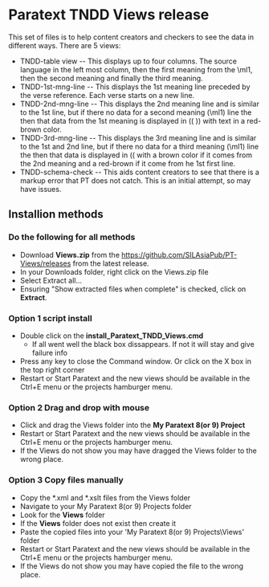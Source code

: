 # Paratext TNDD Views release

This set of files is to help content creators and checkers to see the data in different ways. There are 5 views:

- TNDD-table view -- This displays up to four columns. The source language in the left most column, then the first meaning from the \ml1, then the second meaning and finally the third meaning.
- TNDD-1st-mng-line -- This displays the 1st meaning line preceded by the verse reference. Each verse starts on a new line.
- TNDD-2nd-mng-line -- This displays the 2nd meaning line and is similar to the 1st line, but if there no data for a second meaning (\ml1) line the then that data from the 1st meaning is displayed in (( )) with text in a red-brown color.
- TNDD-3rd-mng-line -- This displays the 3rd meaning line and is similar to the 1st and 2nd line, but if there no data for a third meaning (\ml1) line the then that data is displayed in (( with a brown color if it comes from the 2nd meaning and a red-brown if it come from he 1st first line.
- TNDD-schema-check -- This aids content creators to see that there is a markup error that PT does not catch. This is an initial attempt, so may have issues.

## Installion methods

### Do the following for all methods
- Download **Views.zip** from the https://github.com/SILAsiaPub/PT-Views/releases from the latest release.
- In your Downloads folder, right click on the Views.zip file
- Select Extract all...
- Ensuring "Show extracted files when complete" is checked, click on **Extract**.

### Option 1 script install
- Double click on the **install_Paratext_TNDD_Views.cmd**
  - If all went well the black box dissappears. If not it will stay and give failure info
- Press any key to close the Command window. Or click on the X box in the top right corner
- Restart or Start Paratext and the new views should be available in the Ctrl+E menu or the projects hamburger menu.

### Option 2 Drag and drop with mouse
  - Click and drag the Views folder into the **My Paratext 8(or 9) Project**
- Restart or Start Paratext and the new views should be available in the Ctrl+E menu or the projects hamburger menu.
- If the Views do not show you may have dragged the Views folder to the wrong place.

### Option 3 Copy files manually
- Copy the *.xml and *.xslt files from the Views folder
- Navigate to your My Paratext 8(or 9) Projects folder
- Look for the **Views** folder
- If the **Views** folder does not exist then create it
- Paste the copied files into your 'My Paratext 8(or 9) Projects\Views' folder
- Restart or Start Paratext and the new views should be available in the Ctrl+E menu or the projects hamburger menu.
- If the Views do not show you may have copied the file to the wrong place.
